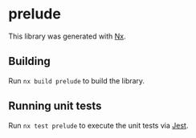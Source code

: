 # prelude

This library was generated with [Nx](https://nx.dev).

## Building

Run `nx build prelude` to build the library.

## Running unit tests

Run `nx test prelude` to execute the unit tests via [Jest](https://jestjs.io).

